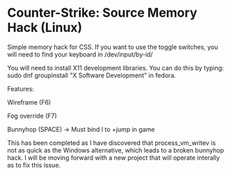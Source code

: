 # Counter-Strike: Source Memory Hack (Linux)

Simple memory hack for CSS. If you want to use the toggle switches, you will need to find your keyboard in /dev/input/by-id/

You will need to install X11 development libraries. You can do this by typing: 
sudo dnf groupinstall "X Software Development" in fedora.


Features:

Wireframe (F6) 

Fog override (F7)

Bunnyhop (SPACE) -> Must bind l to +jump in game

This has been completed as I have discovered that process_vm_writev is not as quick as the Windows alternative, which leads to a broken bunnyhop hack. I will be moving forward with a new project that will operate interally as to fix this issue.
